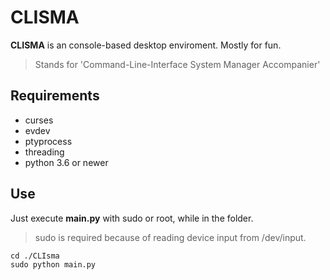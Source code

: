 #  CLISMA
**CLISMA** is an console-based desktop enviroment. Mostly for fun.
> Stands for 'Command-Line-Interface System Manager Accompanier'

## Requirements
- curses
- evdev
- ptyprocess
- threading
- python 3.6 or newer

## Use
Just execute **main.py** with sudo or root, while in the folder.
> sudo is required because of reading device input from /dev/input. 
```
cd ./CLIsma
sudo python main.py
```
